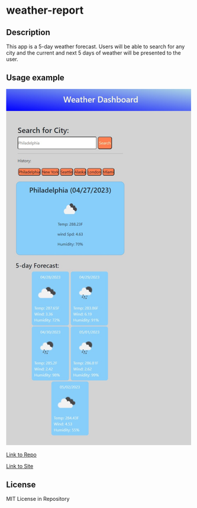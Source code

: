 # weather-report

## Description 
This app is a 5-day weather forecast. Users will be able to search for any city and the current and next 5 days of weather will be presented to the user. 


## Usage example

<img src="https://github.com/Lalu423/weather-report/blob/main/assets/weather-sample.jpg" width="500"/>

[Link to Repo](https://github.com/Lalu423/weather-report)

[Link to Site](https://lalu423.github.io/weather-report/)

## License

MIT License in Repository